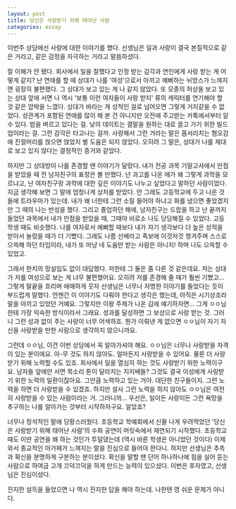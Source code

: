 ```yaml
---
layout: post
title: 당신은 사랑받기 위해 태어난 사람
categories: essay
---
```


이번주 상담에선 사랑에 대한 이야기를 했다. 선생님은 일과 사랑이 결국 본질적으로 같은 거라고, 같은 감정을 자극하는 거라고 말씀하셨다.

잘 이해가 안 됐다. 회사에서 일을 잘했다고 인정 받는 감각과 연인에게 사랑 받는 게 어떻게 같지? 난 연애를 할 때 상대가 나를 '여성'으로서 아끼고 예뻐하는 뉘앙스가 느껴지면 굉장히 불편했다. 그 상대가 보고 있는 게 나 같지 않았다. 또 모종의 허상을 보고 있는 상대 앞에 서면 나 역시 '보통 이런 여자들이 사랑 받지' 류의 캐릭터를 연기해야 할 것 같은 압박을 느꼈다. 상대가 바라는 게 성적인 걸로 넘어오면 그렇게 거지같을 수 없었다. 성관계가 포함된 연애를 많이 해 본 건 아니지만 오전에 주고받는 카톡에서부터 알 수 있다. 밤을 벼르고 있다는 걸. 낮의 데이트는 결말을 원하는 대로 끌고 가기 위한 빌드업이라는 걸. 그런 감각은 타고나는 걸까. 사랑해서 그런 거라는 말은 몸서리치는 혐오감에 진절머리를 얹으면 얹었지 별 도움은 되지 않았다. 오히려 그 말은, 상대가 나를 제대로 보고 있지 않다는 결정적인 증거와 같았다.

하지만 그 상대방이 나를 존경할 땐 이야기가 달랐다. 내가 전공 과목 기말고사에서 만점을 받았을 때 전 남자친구의 표정은 볼 만했다. 넌 과고를 나온 애가 왜 그렇게 과학을 모르냐고, 난 여자친구랑 과학에 대한 깊은 이야기도 나누고 싶었다고 말하던 사람이었다. 지금 생각해 보면 그 말에 엄청나게 상처를 받았다. 안 그래도 고등학교에 두고 나온 것들에 트라우마가 있는데. 내가 왜 너한테 그런 소릴 들어야 하냐고 화를 냈으면 좋았겠지만 그 때의 나는 반성을 했다. 그리고 졸업하던 해에, 남자친구는 드랍을 하고 난 끝까지 들었던 과목에서 내가 만점을 받았을 때, 그때야 비로소 나도 당당해질 수 있었다. 고등학생 때도 비슷했다. 나를 여자로서 예뻐할 때보다 내가 자기 생각보다 더 높은 성적을 받아서 놀랐을 때가 더 기뻤다. 그래도 나름 선배라고 족보에 이것저것 챙겨주며 스스로 으쓱해 하던 타입이라, 내가 또 마냥 네 도움만 받는 사람은 아니지! 하며 나도 으쓱할 수 있었고.

그래서 한치의 망설임도 없이 대답했다. 저한테 그 둘은 좀 다른 것 같은데요. 저는 상대가 저를 여성으로 보는 게 너무 불편했어요. 오히려 저를 존경해 줄 때가 훨씬 기뻤고... 그렇게 말끝을 흐리며 애매하게 웃자 선생님은 너무나 자명한 이야기를 들었다는 듯이 부드럽게 말했다. 언젠간 이 이야기도 다뤄야 한다고 생각은 했는데, 아직은 시기상조라 말을 아끼고 있었던 거예요. 그렇지만 이왕 주제가 나온 김에 얘기하자면... 그게 ㅇㅇ님한테 가장 익숙한 방식이라서 그래요. 성과를 달성하면 그 보상으로 사랑 받는 것. 그러니 그런 성과 없이 주는 사랑이 너무 어색하죠. 뭔가 이뤄낸 게 없으면 ㅇㅇ님이 자기 자신을 사랑받을 만한 사람으로 생각하지 않으니까요. 

그런데 ㅇㅇ님, 이건 이번 상담에서 꼭 알아가셔야 해요. ㅇㅇ님은 너무나 사랑받을 자격이 있는 분이에요. 아-무 것도 하지 않아도. 얼마든지 사랑받을 수 있어요. 물론 더 사랑받기 위해 노력할 수도 있죠. 회사에서 일을 열심히 하는 것도 사랑받기 위한 노력이구요. 남자들 앞에만 서면 목소리 톤이 달라지는 지지배들? 그것도 결국 이성에게 사랑받기 위한 노력의 일환이잖아요. 그만큼 노력하고 있는 거야. 대단한 친구들이지. 그런 노력을 하면 더 사랑받을 수 있겠죠. 하지만 설사 그런 노력을 하지 않아도 ㅇㅇ님은 여전히 사랑받을 수 있는 사람이라는 거. 그러니까... 우선은, 일이든 사랑이든 그런 욕망을 추구하는 나를 알아가는 것부터 시작하자구요. 알았죠?

너무나 정석적인 말에 당황스러웠다. 초등학교 학예회에서 신물 나게 우려먹었던 '당신은 사랑받기 위해 태어난 사람'의 수화 공연이 머릿속에서 재연되기 시작했다. 초등학교 때도 이딴 공연을 왜 하는 것인가 투덜댔는데 (역시 바른 학생은 아니었던 것이다) 이제 와서 종교적인 아가페가 느껴지는 말을 진심으로 들어야 한다니. 하지만 선생님은 추측과 확신을 분명하게 구분하는 분이셨다. 확신을 말할 땐 단어 하나하나에 힘을 실어 듣는 사람으로 하여금 고개 끄덕끄덕을 하게 만드는 능력이 있으셨다. 이번은 후자였고, 선생님은 진심이셨다.

진지한 설득을 들었으면 나 역시 진지한 답을 해야 하는데. 나한텐 영 쉬운 문제가 아니다.